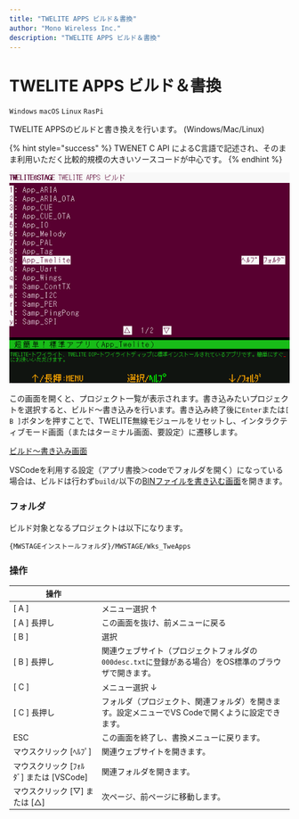 ```yaml
---
title: "TWELITE APPS ビルド＆書換"
author: "Mono Wireless Inc."
description: "TWELITE APPS ビルド＆書換"
---
```

# TWELITE APPS ビルド＆書換


`Windows` `macOS` `Linux` `RasPi`

TWELITE APPSのビルドと書き換えを行います。 (Windows/Mac/Linux)

{% hint style="success" %}
TWENET C API によるC言語で記述され、そのまま利用いただく比較的規模の大きいソースコードが中心です。
{% endhint %}

![TWELITE APPS ビルド＆書換](../../../../.gitbook/assets/img_fimprog_tweapps_sel.png)

この画面を開くと、プロジェクト一覧が表示されます。書き込みたいプロジェクトを選択すると、ビルド～書き込みを行います。書き込み終了後に`Enter`または`[ B ]`ボタンを押すことで、TWELITE無線モジュールをリセットし、インタラクティブモード画面（またはターミナル画面、要設定）に遷移します。

[ビルド～書き込み画面](build\_screen.md)

VSCodeを利用する設定（アプリ書換＞codeでフォルダを開く）になっている場合は、ビルドは行わず`build/`以下の[BINファイルを書き込む画面](bin.md)を開きます。



### フォルダ

ビルド対象となるプロジェクトは以下になります。

```
{MWSTAGEインストールフォルダ}/MWSTAGE/Wks_TweApps
```



### 操作

| 操作                             |                                                            |
| ------------------------------ | ---------------------------------------------------------- |
| \[ A ]                         | メニュー選択 ↑                                                   |
| \[ A ] 長押し                     | この画面を抜け、前メニューに戻る                                           |
| \[ B ]                         | 選択                                                         |
| \[ B ] 長押し                     | 関連ウェブサイト（プロジェクトフォルダの`000desc.txt`に登録がある場合）をOS標準のブラウザで開きます。 |
| \[ C ]                         | メニュー選択 ↓                                                   |
| \[ C ] 長押し                     | フォルダ（プロジェクト、関連フォルダ）を開きます。設定メニューでVS Codeで開くように設定できます。       |
| ESC                            | この画面を終了し、書換メニューに戻ります。                                      |
| マウスクリック \[ﾍﾙﾌﾟ]                | 関連ウェブサイトを開きます。                                             |
| マウスクリック \[ﾌｫﾙﾀﾞ] または \[VSCode] | 関連フォルダを開きます。                                               |
| マウスクリック \[▽] または \[△]          | 次ページ、前ページに移動します。                                           |
